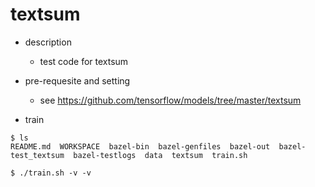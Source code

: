 # textsum

- description
  - test code for textsum

- pre-requesite and setting
  - see https://github.com/tensorflow/models/tree/master/textsum
 
- train
```shell
$ ls
README.md  WORKSPACE  bazel-bin  bazel-genfiles  bazel-out  bazel-test_textsum	bazel-testlogs	data  textsum  train.sh

$ ./train.sh -v -v
```
